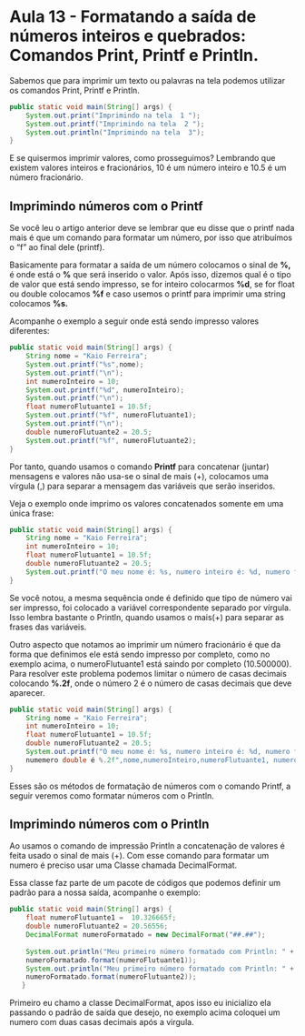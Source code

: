 # Aula 13 - Formatando a saída de números inteiros e quebrados: Comandos Print, Printf e Println.

Sabemos que para imprimir um texto ou palavras na tela podemos utilizar os comandos Print, Printf e Println.

```java
public static void main(String[] args) {
    System.out.print("Imprimindo na tela  1 ");
    System.out.printf("Imprimindo na tela  2 ");
    System.out.println("Imprimindo na tela  3");
}
```

E se quisermos imprimir valores, como prosseguimos? Lembrando que existem valores inteiros e fracionários, 10 é um número inteiro e 10.5 é um número fracionário.

## Imprimindo números com o Printf

Se você leu o artigo anterior deve se lembrar que eu disse que o printf nada mais é que um comando para formatar um número, por isso que atribuímos o “f” ao final dele (printf).

Basicamente para formatar a saída de um número colocamos o sinal de **%,** é onde está o **%** que será inserido o valor. Após isso, dizemos qual é o tipo de valor que está sendo impresso, se for inteiro colocarmos **%d**, se for float ou double colocamos **%f** e caso usemos o printf para imprimir uma string colocamos **%s.**

Acompanhe o exemplo a seguir onde está sendo impresso valores diferentes:

```java
public static void main(String[] args) {
    String nome = "Kaio Ferreira";
    System.out.printf("%s",nome);
    System.out.printf("\n");
    int numeroInteiro = 10;
    System.out.printf("%d", numeroInteiro);
    System.out.printf("\n");
    float numeroFlutuante1 = 10.5f;
	System.out.printf("%f", numeroFlutuante1);
    System.out.printf("\n");
    double numeroFlutuante2 = 20.5;
    System.out.printf("%f", numeroFlutuante2);
}
```

Por tanto, quando usamos o comando **Printf** para concatenar (juntar) mensagens e valores não usa-se o sinal de mais (+), colocamos uma vírgula (,) para separar a mensagem das variáveis que serão inseridos.

Veja o exemplo onde imprimo os valores concatenados somente em uma única frase:

```java
public static void main(String[] args) {
    String nome = "Kaio Ferreira";
	int numeroInteiro = 10;
	float numeroFlutuante1 = 10.5f;
	double numeroFlutuante2 = 20.5;
    System.out.printf("O meu nome é: %s, numero inteiro é: %d, numero float e: %f e o numemero double é %f",nome,numeroInteiro,numeroFlutuante1, numeroFlutuante2);
}
```

Se você notou, a mesma sequência onde é definido que tipo de número vai ser impresso, foi colocado a variável correspondente separado por vírgula. Isso lembra bastante o Println, quando usamos o mais(+) para separar as frases das variáveis.

Outro aspecto que notamos ao imprimir um número fracionário é que da forma que definimos ele está sendo impresso por completo, como no exemplo acima, o numeroFlutuante1 está saindo por completo (10.500000). Para resolver este problema podemos limitar o número de casas decimais colocando **%.2f**, onde o número 2 é o número de casas decimais que deve aparecer.

```java
public static void main(String[] args) {
	String nome = "Kaio Ferreira";
	int numeroInteiro = 10;
	float numeroFlutuante1 = 10.5f;
	double numeroFlutuante2 = 20.5;
	System.out.printf("O meu nome é: %s, numero inteiro é: %d, numero float e: %.2f e o
	numemero double é %.2f",nome,numeroInteiro,numeroFlutuante1, numeroFlutuante2);
}
```
Esses são os métodos de formatação de números com o comando Printf, a seguir veremos como formatar números com o Println.

## Imprimindo números com o Println

Ao usamos o comando de impressão Println a concatenação de valores é feita usado o sinal de mais (+). Com esse comando para formatar um numero é preciso usar uma Classe chamada DecimalFormat.

Essa classe faz parte de um pacote de códigos que podemos definir um padrão para a nossa saída, acompanhe o exemplo:

```java
public static void main(String[] args) {
    float numeroFlutuante1 =  10.326665f;
    double numeroFlutuante2 = 20.56556;
    DecimalFormat numeroFormatado = new DecimalFormat("##.##");
    
    System.out.println("Meu primeiro número formatado com Println: " +
    numeroFormatado.format(numeroFlutuante1));
    System.out.println("Meu primeiro número formatado com Println: " +
    numeroFormatado.format(numeroFlutuante2));
   }
```
Primeiro eu chamo a classe DecimalFormat, apos isso eu inicializo ela passando o padrão de saída que desejo, no exemplo acima coloquei um numero com duas casas decimais após a virgula.